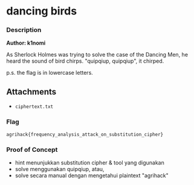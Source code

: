 # dancing birds

### Description

**Author: k1nomi**

As Sherlock Holmes was trying to solve the case of the Dancing Men, he heard the sound of bird chirps. "quipqiup, quipqiup", it chirped.

p.s. the flag is in lowercase letters.

## Attachments
- `ciphertext.txt`

### Flag

`agrihack{frequency_analysis_attack_on_substitution_cipher}`

### Proof of Concept
- hint menunjukkan substitution cipher & tool yang digunakan
- solve menggunakan quipqiup, atau,
- solve secara manual dengan mengetahui plaintext "agrihack"